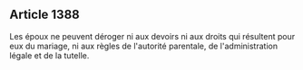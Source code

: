 Article 1388
----
Les époux ne peuvent déroger ni aux devoirs ni aux droits qui résultent pour eux
du mariage, ni aux règles de l'autorité parentale, de l'administration légale et
de la tutelle.
